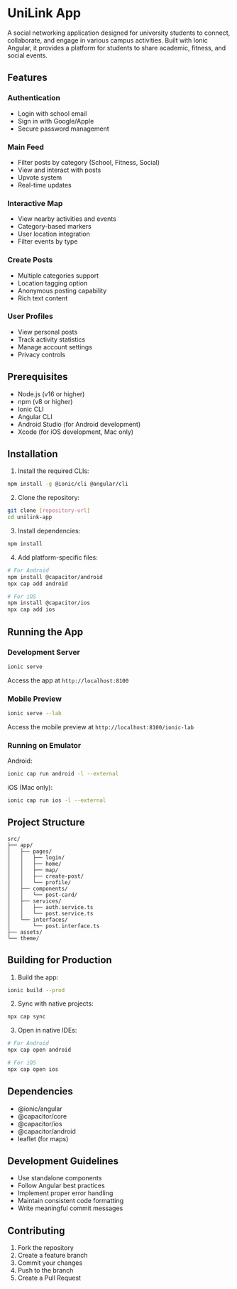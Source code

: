 # UniLink App

A social networking application designed for university students to connect, collaborate, and engage in various campus activities. Built with Ionic Angular, it provides a platform for students to share academic, fitness, and social events.

## Features

### Authentication
* Login with school email
* Sign in with Google/Apple
* Secure password management

### Main Feed
* Filter posts by category (School, Fitness, Social)
* View and interact with posts
* Upvote system
* Real-time updates

### Interactive Map
* View nearby activities and events
* Category-based markers
* User location integration
* Filter events by type

### Create Posts
* Multiple categories support
* Location tagging option
* Anonymous posting capability
* Rich text content

### User Profiles
* View personal posts
* Track activity statistics
* Manage account settings
* Privacy controls

## Prerequisites

* Node.js (v16 or higher)
* npm (v8 or higher)
* Ionic CLI
* Angular CLI
* Android Studio (for Android development)
* Xcode (for iOS development, Mac only)

## Installation

1. Install the required CLIs:
```bash
npm install -g @ionic/cli @angular/cli
```

2. Clone the repository:
```bash
git clone [repository-url]
cd unilink-app
```

3. Install dependencies:
```bash
npm install
```

4. Add platform-specific files:
```bash
# For Android
npm install @capacitor/android
npx cap add android

# For iOS
npm install @capacitor/ios
npx cap add ios
```

## Running the App

### Development Server
```bash
ionic serve
```
Access the app at `http://localhost:8100`

### Mobile Preview
```bash
ionic serve --lab
```
Access the mobile preview at `http://localhost:8100/ionic-lab`

### Running on Emulator

Android:
```bash
ionic cap run android -l --external
```

iOS (Mac only):
```bash
ionic cap run ios -l --external
```

## Project Structure
```
src/
├── app/
│   ├── pages/
│   │   ├── login/
│   │   ├── home/
│   │   ├── map/
│   │   ├── create-post/
│   │   └── profile/
│   ├── components/
│   │   └── post-card/
│   ├── services/
│   │   ├── auth.service.ts
│   │   └── post.service.ts
│   └── interfaces/
│       └── post.interface.ts
├── assets/
└── theme/
```

## Building for Production

1. Build the app:
```bash
ionic build --prod
```

2. Sync with native projects:
```bash
npx cap sync
```

3. Open in native IDEs:
```bash
# For Android
npx cap open android

# For iOS
npx cap open ios
```

## Dependencies

* @ionic/angular
* @capacitor/core
* @capacitor/ios
* @capacitor/android
* leaflet (for maps)

## Development Guidelines

* Use standalone components
* Follow Angular best practices
* Implement proper error handling
* Maintain consistent code formatting
* Write meaningful commit messages

## Contributing

1. Fork the repository
2. Create a feature branch
3. Commit your changes
4. Push to the branch
5. Create a Pull Request